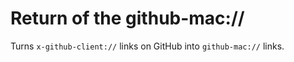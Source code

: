 # Return of the github-mac://

Turns `x-github-client://` links on GitHub into `github-mac://` links.
